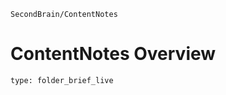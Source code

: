 ```ActivityHistory
SecondBrain/ContentNotes
```
# ContentNotes Overview

```ccard
type: folder_brief_live
```

